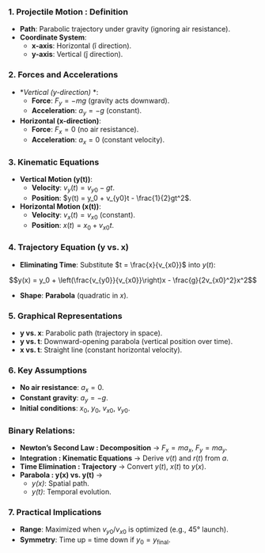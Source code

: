 

### **1. Projectile Motion : Definition**  
   - **Path**: Parabolic trajectory under gravity (ignoring air resistance).  
   - **Coordinate System**:  
     - **x-axis**: Horizontal (î direction).  
     - **y-axis**: Vertical (ĵ direction).  

### **2. Forces and Accelerations**  
   - **Vertical (y-direction)*  *:  
     - **Force**: $F_y = -mg$ (gravity acts downward).  
     - **Acceleration**: $a_y = -g$ (constant).  
   - **Horizontal (x-direction)**:  
     - **Force**: $F_x = 0$ (no air resistance).  
     - **Acceleration**: $a_x = 0$ (constant velocity).  

### **3. Kinematic Equations**  
   - **Vertical Motion (y(t))**:  
     - **Velocity**: $v_y(t) = v_{y0} - gt$.  
     - **Position**: $y(t) = y_0 + v_{y0}t - \frac{1}{2}gt^2$.  
   - **Horizontal Motion (x(t))**:  
     - **Velocity**: $v_x(t) = v_{x0}$ (constant).  
     - **Position**: $x(t) = x_0 + v_{x0}t$.  

### **4. Trajectory Equation (y vs. x)**  
   - **Eliminating Time**: Substitute $t = \frac{x}{v_{x0}}$ into $y(t)$:    

$$y(x) = y_0 + \left(\frac{v_{y0}}{v_{x0}}\right)x - \frac{g}{2v_{x0}^2}x^2$$ 
   
   - **Shape**: **Parabola** (quadratic in $x$).  

### **5. Graphical Representations**  
   - **y vs. x**: Parabolic path (trajectory in space).  
   - **y vs. t**: Downward-opening parabola (vertical position over time).  
   - **x vs. t**: Straight line (constant horizontal velocity).  

### **6. Key Assumptions**  

  - **No air resistance**: $a_x = 0$.  
   - **Constant gravity**: $a_y = -g$.  
   - **Initial conditions**: $x_0$, $y_0$, $v_{x0}$, $v_{y0}$.  

### **Binary Relations**:  

- **Newton’s Second Law : Decomposition** → $F_x = ma_x$, $F_y = ma_y$.  
- **Integration : Kinematic Equations** → Derive $v(t)$ and $r(t)$ from $a$.  
- **Time Elimination : Trajectory** → Convert $y(t)$, $x(t)$ to $y(x)$.  
- **Parabola : y(x) vs. y(t)** →  
  - *y(x)*: Spatial path.  
  - *y(t)*: Temporal evolution.  

### **7. Practical Implications**  

   - **Range**: Maximized when $v_{y0}/v_{x0}$ is optimized (e.g., 45° launch).  
   - **Symmetry**: Time up = time down if $y_0 = y_{\text{final}}$.  

